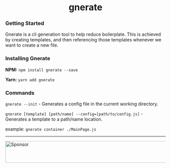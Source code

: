 <h1 align="center">
    gnerate
</h1>

### Getting Started

Gnerate is a cli generation tool to help reduce boilerplate. This is achieved by creating templates, and then referencing those templates whenever we want to create a new file.

### Installing Gnerate

**NPM:** `npm install gnerate --save`

**Yarn:** `yarn add gnerate`


### Commands

`gnerate --init` - Generates a config file in the current working directory.

`gnerate [template] [path/name] --config=[path/to/config.js]` - Generates a template to a path/name location.


example: `gnerate container ./MainPage.js`

---

<a target='_blank' rel='nofollow' href='https://app.codesponsor.io/link/QKTF1y1CFGC8JTAHGqMSLezW/ganderzz/gnerate'>  <img alt='Sponsor' width='888' height='68' src='https://app.codesponsor.io/embed/QKTF1y1CFGC8JTAHGqMSLezW/ganderzz/gnerate.svg' /></a>